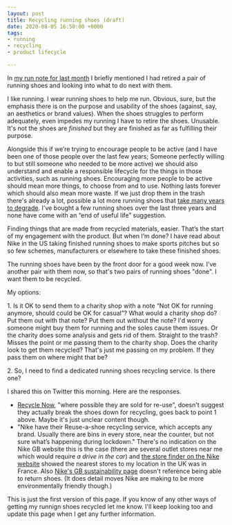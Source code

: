 ```yaml
---
layout: post
title: Recycling running shoes (draft)
date: 2020-08-05 16:50:00 +0000
tags:
- running
- recycling
- product lifecycle

---
```

In [my run note for last month](/run-note-for-july-2020/) I briefly mentioned I had retired a pair of running shoes and looking into what to do next with them.

I like running. I wear running shoes to help me run. Obvious, sure, but the emphasis there is on the purpose and usability of the shoes (against, say, an aesthetics or brand values). When the shoes struggles to perform adequately, even impedes my running I have to retire the shoes. Unusable. It's not the shoes are _finished_ but they are finished as far as fulfilling their purpose.

Alongside this if we’re trying to encourage people to be active (and I have been one of those people over the last few years; Someone perfectly willing to but still someone who needed to be more active) we should also understand and enable a responsible lifecycle for the things in those activities, such as running shoes. Encouraging more people to be active should mean more things, to choose from and to use. Nothing lasts forever which should also mean more waste. If we just drop them in the trash there's already a lot, possible a lot more running shoes that [take many years to degrade](https://www.theguardian.com/fashion/2020/mar/21/some-soles-last-1000-years-in-landfill-the-truth-about-the-sneaker-mountain). I've bought a few running shoes over the last three years and none have come with an “end of useful life” suggestion.

Finding things that are made from recycled materials, easier. That’s the start of my engagement with the product. But when I’m done? I have read about Nike in the US taking finished running shoes to make sports pitches but so so few schemes, manufacturers or elsewhere to take these finished shoes.

The running shoes have been by the front door for a good week now. I’ve another pair with them now, so that's two pairs of running shoes "done". I want them to be recycled.

My options:

1\. Is it OK to send them to a charity shop with a note “Not OK for running anymore, should could be OK for casual”? What would a charity shop do? Put them out with that note? Put them out without the note? I'd worry someone might buy them for running and the soles cause them issues. Or the charity does some analysis and gets rid of them. Straight to the trash? Misses the point or me passing them to the charity shop. Does the charity look to get them recycled? That's just me passing on my problem. If they pass them on where might that be?

2\. So, I need to find a dedicated running shoes recycling service. Is there one?

I shared this on Twitter this morning. Here are the responses.

* [Recycle Now](https://www.recyclenow.com/what-to-do-with/shoes-boots-0), "where possible they are sold for re-use", doesn't suggest they actually break the shoes down for recycling, goes back to point 1 above. Maybe it's just unclear content though.
* "Nike have their Reuse-a-shoe recycling service, which accepts any brand. Usually there are bins in every store, near the counter, but not sure what’s happening during lockdown." There's no indication on the Nike GB website this is the case (there are several outlet stores near me which would require _a drive in the car_) and [the store finder on the Nike website](https://www.nike.com/gb/help/a/recycle-shoes) showed the nearest stores to my location in the UK was in France. Also [Nike's GB sustainability page](https://www.nike.com/gb/sustainability) doesn't reference being able to return shoes. (It does detail moves Nike are making to be more environmentally friendly though.)

This is just the first version of this page. If you know of any other ways of getting my runnign shoes recycled let me know. I'll keep looking too and update this page when I get any further information.